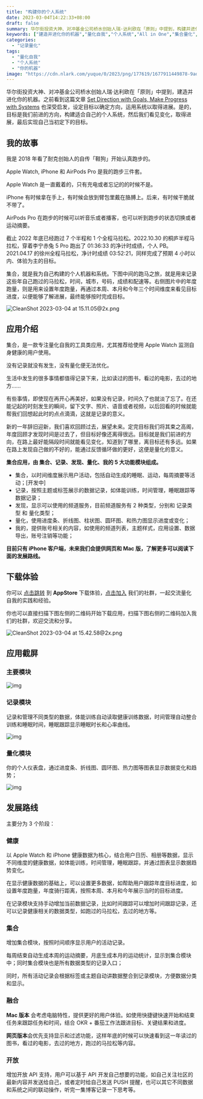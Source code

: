 ```yaml
---
title: "构建你的个人系统"
date: 2023-03-04T14:22:33+08:00
draft: false
summary: 华尔街投资大神、对冲基金公司桥水创始人瑞·达利欧在「原则」中提到，构建并进化你的机器。之前看到文章 Set Direction with Goals, Make Progress with Systems 也深受启发，设定目标以确定方向，运用系统以取得进展。集合，就是我为自己构建的个人机器和系统。
keywords: ["建造并进化你的机器","量化自我","个人系统","All in One","集合量化","记录量化","跑步三件套","没有记录就没有发生","没有量化便无法优化","Gyroscope"]
categories:
  - "记录量化"
tags:
  - "量化自我"
  - "个人系统"
  - "你的机器"
image: "https://cdn.nlark.com/yuque/0/2023/png/177619/1677911449878-9ade2a1e-b930-4624-9581-ffdd21f86221.png"
---
```


华尔街投资大神、对冲基金公司桥水创始人瑞·达利欧在「原则」中提到，建造并进化你的机器。之前看到这篇文章 [Set Direction with Goals, Make Progress with Systems](https://ashleyjanssen.com/set-direction-with-goals-make-progress-with-systems/) 也深受启发，设定目标以确定方向，运用系统以取得进展。是的，目标是我们前进的方向，构建适合自己的个人系统，然后我们看见变化，取得进展，最后实现自己当初定下的目标。

## 我的故事

我是 2018 年看了耐克创始人的自传「鞋狗」开始认真跑步的。

Apple Watch, iPhone 和 AirPods Pro 是我的跑步三件套。

Apple Watch 是一直戴着的，只有充电或者忘记的的时候不是。

iPhone 有时候拿在手上，有时候会放到臂包里戴在胳膊上。后来，有时候干脆就不带了。

AirPods Pro 在跑步的时候可以听音乐或者播客，也可以听到跑步的状态切换或者运动摘要。

截止 2022 年底已经跑过 7 个半程和 1 个全程马拉松。2022.10.30 的桐庐半程马拉松，穿着李宁赤兔 5 Pro 跑出了 01:36:33 的净计时成绩，个人 PB。2021.04.17 的徐州全程马拉松，净计时成绩 03:52:21，同样完成了预期 4 小时以内、体验为主的目标。

集合，就是我为自己构建的个人机器和系统。下图中间的跑马之旅，就是用来记录这些年自己跑过的马拉松，时间，城市，号码，成绩和配速等。右侧图片中的年度跑量，则是用来设置年度跑量，再通过本周、本月和今年三个时间维度来看见目标进度，以便能够了解进展，最终能够按时完成目标。

![CleanShot 2023-03-04 at 15.11.05@2x.png](https://cdn.nlark.com/yuque/0/2023/png/177619/1677913899734-d7c6b570-df79-4366-816c-f61d5327a4e0.png?x-oss-process=image%2Fresize%2Cw_1500%2Climit_0)

## 应用介绍

集合，是一款专注量化自我的工具类应用，尤其推荐给使用 Apple Watch 监测自身健康的用户使用。

没有记录就没有发生，没有量化便无法优化。

生活中发生的很多事情都值得记录下来，比如读过的图书，看过的电影，去过的地方……

有些事情，即使现在再开心再美好，如果没有记录，时间久了也就淡了忘了。在还能记起的时刻发生的瞬间，留下文字、照片、语音或者视频，以后回看的时候就能帮我们回想起此时的点点滴滴，这就是记录的意义。

新的一年辞旧迎新，我们喜欢回顾过去，展望未来。定完目标我们将其束之高阁，年度回顾才发现时间是过去了，但目标好像还离得很远。目标就是我们前进的方向，在路上最好能隔段时间就能看见变化，知道到了哪里，离目标还有多远。如果在路上发现自己做的不好的，能通过反馈循环做的更好，这便是量化的意义。

**集合应用，由 集合、记录、发现、量化、我的 5 大功能模块组成。**

- 集合，以时间维度展示用户活动，包括自动生成的睡眠、运动，每周摘要等活动；[开发中]
- 记录，按照主题或标签展示的数据记录，如体能训练，时间管理，睡眠跟踪等数据记录；
- 发现，显示可以使用的频道服务，目前频道服务有 2 种类型，分别和 记录类型 和 量化类型；
- 量化，使用进度条、折线图、柱状图、圆环图、和热力图显示进度或变化；
- 我的，提供账号相关的内容，如使用的频道列表，主题样式，应用设置、数据导出，账号注销等功能；

**目前只有 iPhone 客户端，未来我们会提供网页和 Mac 版，了解更多可以阅读下面的发展路线。**

## 下载体验

你可以 [点击跳转](https://t.cmcn.me/app) 到 **AppStore** 下载体验，[点击加入](https://t.me/qscircle) 我们的社群，一起交流量化自我的实践和经验。

你也可以直接扫描下图左侧的二维码开始下载应用，扫描下图右侧的二维码加入我们的社群，欢迎交流和分享。

![CleanShot 2023-03-04 at 15.42.58@2x.png](https://cdn.nlark.com/yuque/0/2023/png/177619/1677915805997-65fd180b-1446-4cf1-940f-d7432f2d77ad.png?x-oss-process=image%2Fresize%2Cw_1500%2Climit_0)

## 应用截屏

### 主要模块

![img](https://cdn.nlark.com/yuque/0/2023/png/177619/1677911449878-9ade2a1e-b930-4624-9581-ffdd21f86221.png)

### 记录模块

记录和管理不同类型的数据，体能训练自动读取健康训练数据，时间管理自动整合训练和睡眠时间，睡眠跟踪显示睡眠时长和心率曲线。

![img](https://cdn.nlark.com/yuque/0/2023/png/177619/1677911574722-f742a7bd-21aa-4088-935c-e7651f2ca151.png)

### 量化模块

你的个人仪表盘，通过进度条、折线图、圆环图、热力图等图表显示数据变化和趋势；

![img](https://cdn.nlark.com/yuque/0/2023/png/177619/1677911853470-d3c5b255-5911-4afd-8502-97eaf7e56e66.png)

## 发展路线

主要分为 3 个阶段：

### 健康

以 Apple Watch 和 iPhone 健康数据为核心，结合用户日历、相册等数据，显示不同维度的健康数据，如体能训练，时间管理，睡眠跟踪，并通过图表显示数据趋势变化。

在显示健康数据的基础上，可以设置更多数据，如帮助用户跟踪年度目标进度，如设置年度跑量，年度骑行距离，按照本周、本月和今年展示当时的目标进度。

在记录模块支持手动增加当前数据记录，比如时间跟踪可以增加时间跟踪记录，还可以记录健康相关的数据类型，如跑过的马拉松，去过的地方等。

### 集合

增加集合模块，按照时间顺序显示用户的活动记录。

每周结束自动生成本周的运动摘要，月底生成本月的运动统计，显示到集合模块中；同时集合模块也是所有数据类型的记录入口；

同时，所有活动记录会根据标签或主题自动讲数据整合到记录模块，方便数据分类和显示。

### 融合

**Mac 版本** 会考虑电脑特性，提供更好的用户体验。如使用快捷键快速开始和结束任务来跟踪任务和时间，结合 OKR + 番茄工作法跟进目标、关键结果和进度。

**网页版本**会优先支持显示和过滤功能，这样年底的时候可以快速看到这一年读过的图书，看过的电影，去过的地方，跑过的马拉松等内容。

### 开放

增加开放 API 支持，用户可以基于 API 开发自己想要的功能，如自己关注社区的最新内容并发送给自己，或者定时给自己发送 PUSH 提醒，也可以其它不同数据和系统之间的联动操作，听完一集博客记录一下思考等。